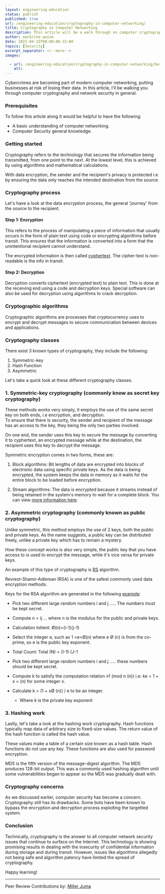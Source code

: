 ```yaml
---
layout: engineering-education
status: publish
published: true
url: /engineering-education/cryptography-in-computer-networking/
title: Cryptography in Computer Networking
description: This article will be a walk through on computer cryptography and network security in general.  
author: mackrine-awino
date: 2021-04-15T00:00:00-15:00
topics: [Security]
excerpt_separator: <!--more-->
images:

  - url: /engineering-education/cryptography-in-computer-networking/hero.jpg
    alt: 
---
```

Cybercrimes are becoming part of modern computer networking, putting businesses at risk of losing their data. In this article, I'll be walking you through computer cryptography and network security in general.  
<!--more-->
### Prerequisites
To follow this article along it would be helpful to have the following:
- A basic understanding of computer networking.
- Computer Security general knowledge.

### Getting started
Cryptography refers to the technology that secures the information being transmitted, from one point to the next. At the lowest level, this is achieved by using algorithms and mathematical calculations.    

With data encryption, the sender and the recipient's privacy is protected i.e by ensuring the data only reaches the intended destination from the source.

### Cryptography process
Let's have a look at the data encryption process, the general 'journey' from the source to the recipient.  
 
#### Step 1: Encryption
This refers to the process of manipulating a piece of information that usually occurs in the form of plain text using code or encrypting algorithms before transit. This ensures that the information is converted into a form that the unintentional recipient cannot understand.  

The encrypted information is then called [cyphertext](https://whatis.techtarget.com/definition/ciphertext#:~:text=Ciphertext%20is%20encrypted%20text%20transformed,the%20ciphertext%20back%20into%20plaintext.). The cipher-text is non-readable is the info in transit.  

#### Step 2: Decryption
Decryption converts ciphertext (encrypted text) to plain text. This is done at the receiving end using a code and decryption keys. Special software can also be used for decryption using algorithms to crack decryption.  

### Cryptographic algorithms
Cryptographic algorithms are processes that cryptocurrency uses to encrypt and decrypt messages to secure communication between devices and applications.

### Cryptography classes
There exist 3 known types of cryptography, they include the following:  
1. Symmetric-key 
2. Hash Function
3. Asymmetric

Let's take a quick look at these different cryptography classes.

### 1. Symmetric-key cryptography (commonly know as secret key cryptography)
These methods works very simply, it employs the use of the same secret key on both ends, i.e encryption, and decryption.  
To ensure that there is security, the sender and recipient of the message has an access to the key, they being the only two parties involved.  

On one end, the sender uses this key to secure the message by converting it to cyphertext, an encrypted message while at the destination, the recipient uses this key to decrypt the message.  

Symmetric encryption comes in two forms, these are:

1. Block algorithms:
Bit lengths of data are encrypted into blocks of electronic data using specific private keys. As the data is being encrypted, the system keeps the data in memory as it waits for the entire block to be loaded before encryption.

2. Stream algorithms:
The data is encrypted because it streams instead of being retained in the system's memory to wait for a complete block. You can view [more information here](https://www.sciencedirect.com/topics/mathematics/stream-cipher).  

### 2. Asymmetric cryptography (commonly known as public cryptography)
Unlike symmetric, this method employs the use of 2 keys, both the public and private keys. As the name suggests, a public key can be distributed freely, unlike a private key which has to remain a mystery.  

How these concept works is also very simple, the public key that you have access to is used to encrypt the message, while it's vice versa for private keys.

An example of this type of cryptography is [RS](https://www.tutorialspoint.com/cryptography_with_python/cryptography_with_python_understanding_rsa_algorithm.htm) algorithm.  

Revrest-Shamir-Adleman (RSA) is one of the safest commonly used data encryption methods.  

Keys for the RSA algorithm are generated in the following [example](https://www.geeksforgeeks.org/how-to-solve-rsa-algorithm-problems/):

- Pick two different large random numbers i and j ..... The numbers must be kept secret.

- Compute n = ij ... where n is the modulus for the public and private keys.

- Calculation totient: Ø(n)=(i-1)(j-1)

- Select the integer e, such as 1 <e<Ø(n) where e Ø (n) is from the co-prime, so e is the public key exponent.

- Total Count: Total (N) = (I-1) (J-1
          
- Pick two different large random numbers i and j ..... these numbers should be kept secret.

- Compute k to satisfy the computation relation ≡1 (mod n (n)) i.e: ke = 1 + x = (n) for some integer x.

- Calculate k = (1 + xØ (n)) / e to be an integer.
    - Where k is the private key exponent
          
### 3. Hashing work
Lastly, let's take a look at the hashing work cryptography. Hash functions typically map data of arbitrary size to fixed-size values. The return value of the hash function is called the hash value. 

These values make a table of a certain size known as a hash table. Hash functions do not use any key. These functions are also used for password encryption.  
 
MD5 is the fifth version of the message-digest algorithm. The MD5 produces 128-bit output. This was a commonly used hashing algorithm until some vulnerabilities began to appear so the MD5 was gradually dealt with.

### Cryptography concerns
As we discussed earlier, computer security has become a concern. Cryptography still has its drawbacks. Some bots have been known to bypass the encryption and decryption process exploiting the targetted system.

### Conclusion
Technically, cryptography is the answer to all computer network security issues that continue to surface on the Internet. This technology is showing promising results in dealing with the insecurity of confidential information during storage and during transit. However, issues like algorithms allegedly not being safe and algorithm patency have limited the spread of cryptography.

Happy learning!

---
Peer Review Contributions by: [Miller Juma](/engineering-education/authors/miller-juma/)


